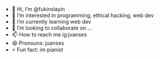 - 👋 Hi, I’m @fukinslayin
- 👀 I’m interested in programming, ethical hacking, web dev
- 🌱 I’m currently learning web dev
- 💞️ I’m looking to collaborate on ...
- 📫 How to reach me ig:jvanses
- 😄 Pronouns: juanses
- ⚡ Fun fact: im pianist

<!---
fukinslayin/fukinslayin is a ✨ special ✨ repository because its `README.md` (this file) appears on your GitHub profile.
You can click the Preview link to take a look at your changes.
--->
